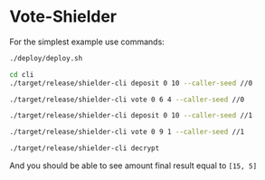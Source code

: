 # Vote-Shielder

For the simplest example use commands:
```bash
./deploy/deploy.sh
```
```bash
cd cli
./target/release/shielder-cli deposit 0 10 --caller-seed //0
```
```bash
./target/release/shielder-cli vote 0 6 4 --caller-seed //0
```
```bash
./target/release/shielder-cli deposit 0 10 --caller-seed //1
```
```bash
./target/release/shielder-cli vote 0 9 1 --caller-seed //1
```
```bash
./target/release/shielder-cli decrypt
```

And you should be able to see amount final result equal to `[15, 5]`
